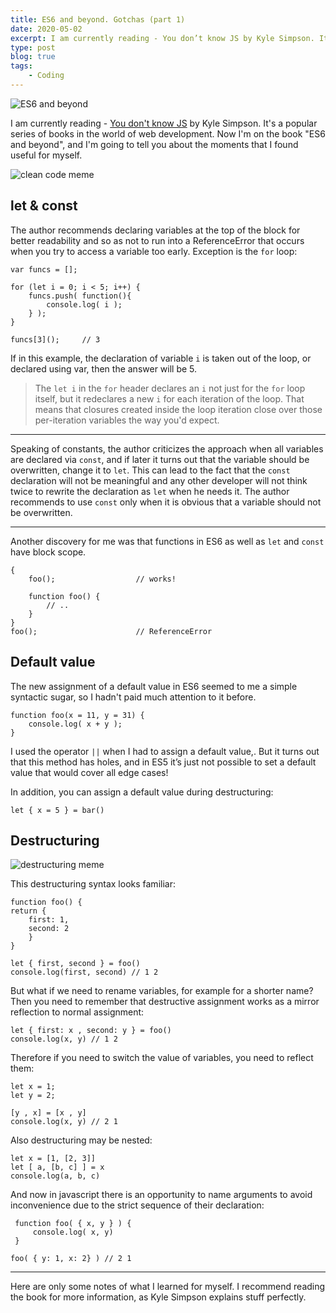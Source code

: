 ```yaml
---
title: ES6 and beyond. Gotchas (part 1)
date: 2020-05-02
excerpt: I am currently reading - You don’t know JS by Kyle Simpson. It’s a popular series of books in the world of web development
type: post
blog: true
tags:
    - Coding
---
```


![ES6 and beyond](https://i.gr-assets.com/images/S/compressed.photo.goodreads.com/books/1451238966l/28276017.jpg)

I am currently reading - [You don't know JS](https://github.com/getify/You-Dont-Know-JS) by Kyle Simpson. It's a popular series of books in the world of web development. Now I'm on the book "ES6 and beyond", and I'm going to tell you about the moments that I found useful for myself.

![clean code meme](https://cdn-media-1.freecodecamp.org/images/0*q3-4kypImPD0VDPg.jpg)

## let & const



The author recommends declaring variables at the top of the block for better readability and so as not to run into a ReferenceError that occurs when you try to access a variable too early.
Exception is the `for` loop:
    
    var funcs = [];
        
    for (let i = 0; i < 5; i++) {
    	funcs.push( function(){
    		console.log( i );
    	} );
    }
    
    funcs[3]();		// 3

If in this example, the declaration of variable `i` is taken out of the loop, or declared using var, then the answer will be 5.

> The  `let i`  in the  `for`  header declares an  `i`  not just for the
> `for`  loop itself, but it redeclares a new  `i`  for each iteration
> of the loop. That means that closures created inside the loop
> iteration close over those per-iteration variables the way you'd
> expect.

---
Speaking of constants, the author criticizes the approach when all variables are declared via `const`, and if later it turns out that the variable should be overwritten, change it to `let`. This can lead to the fact that the `const` declaration will not be meaningful and any other developer will not think twice to rewrite the declaration as `let` when he needs it.  The author recommends to use `const` only when it is obvious that a variable should not be overwritten.

---
Another discovery for me was that functions in ES6 as well as `let` and `const` have block scope.

    {
		foo();					// works!

		function foo() {
			// ..
		}
	}
	foo();						// ReferenceError


##  Default value

The new assignment of a default value in ES6 seemed to me a simple syntactic sugar, so I hadn't paid much attention to it before.

    function foo(x = 11, y = 31) {
    	console.log( x + y );
    }

I used the operator  `||` when I had to assign a default value,.
But it turns out that this method has holes, and in ES5 it’s just not possible to set a default value that would cover all edge cases!

In addition, you can assign a default value during destructuring:

    let { x = 5 } = bar()


##  Destructuring
![destructuring meme](https://miro.medium.com/max/1240/1*TYifiOJXooG5bR6kXZmQEg.png)

This destructuring syntax looks familiar:

    function foo() {
    return {
    	first: 1,
    	second: 2
	    }
    }
    
    let { first, second } = foo()
    console.log(first, second) // 1 2

But what if we need to rename variables, for example for a shorter name? Then you need to remember that destructive assignment works as a mirror reflection to normal assignment:

    let { first: x , second: y } = foo()
    console.log(x, y) // 1 2

 Therefore if you need to switch the value of variables, you need to reflect them:

    let x = 1;
    let y = 2;
    
    [y , x] = [x , y]
    console.log(x, y) // 2 1
	

Also destructuring may be nested:

    let x = [1, [2, 3]]
    let [ a, [b, c] ] = x
    console.log(a, b, c)
    
And now in javascript there is an opportunity to name arguments to avoid inconvenience due to the strict sequence of their declaration: 

     function foo( { x, y } ) {
    	 console.log( x, y)
     }
     
    foo( { y: 1, x: 2} ) // 2 1

---
Here are only some notes of what I learned for myself. I recommend reading the book for more information, as Kyle Simpson explains stuff perfectly.